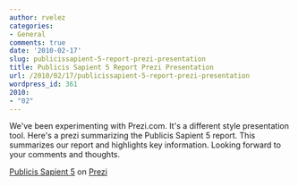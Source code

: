 ```yaml
---
author: rvelez
categories:
- General
comments: true
date: '2010-02-17'
slug: publicissapient-5-report-prezi-presentation
title: Publicis Sapient 5 Report Prezi Presentation
url: /2010/02/17/publicissapient-5-report-prezi-presentation
wordpress_id: 361
2010:
- "02"
---
```



We've been experimenting with Prezi.com. It's a different style presentation tool. Here's a prezi summarizing the Publicis Sapient 5 report. This summarizes our report and highlights key information. Looking forward to your comments and thoughts.



[Publicis Sapient 5](http://prezi.com/ftwqy88xsq-d/) on [Prezi](http://prezi.com)
